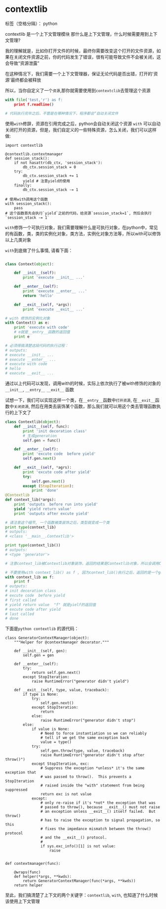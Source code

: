 # contextlib

标签（空格分隔）： python

contextlib 是一个上下文管理模块
那什么是上下文管理，什么时候需要用到上下文管理?

我的理解就是，比如你打开文件的时候，最终你需要改变这个打开的文件资源，如果在关闭文件资源之前，你的代码发生了错误，很有可能导致文件不会被关闭，这会导致“资源泄露”

在这种情况下，我们需要一个上下文管理器，保证无论代码是否出错，打开的'资源'最终都会被释放

所以，当你自定义了一个`资源`,那你就需要使用到`contextclib`去管理这个资源



```python
with file('test,'r') as f:
    print f.readline()

# 代码执行完毕之后，不管是在哪种情况下，程序都会“自动关闭文件
```

使用`with`修辞，资源在引用完成之后，python会自动关闭这个资源
`with` 可以自动关闭打开的资源，但是，我们自定义的一些特殊资源，怎么关闭，我们可以这样做:
```
import contextlib

@contextlib.contextmanager
def session_stack():
    if not hasattr(db_ctx, 'session_stack'):
        db_ctx.session_stack = 0
    try:
        db_ctx.session_stack += 1
        yield # 注意yield的使用
    finally:
        db_ctx.session_stack -= 1

# 使用with调用这个函数
with session_stack():
    pass
# 这个函数首先会执行`yield`之前的代码，给资源`session_stack=1`, 然后会执行`session_stack -= 1`

```
`with`修饰一个可执行对象，我们需要理解什么是可执行对象，在python中，常见的有函数，类，类的实例化对象，类方法，实例化对象方法等，所以with可以修饰以上几类对象

`with`到底做了什么事情, 请看下面：

```python

class Context(object):

    def __init__(self):
        print 'execute __init__ ...'

    def __enter__(self):
        print 'execute __enter__ ...'
        return 'hello'

    def __exit__(self, *args):
        print 'execute __exit__ ...'

# with 修饰的实例化对象
with Context() as e:
    print 'execute with code'
    # e就是__entry__函数的返回值
    print e

# 必须得搞清楚这段代码的执行过程：
# outputs:
# execute __init__ ...
# execute __enter__ ...
# execute with code
# hello
# execute __exit__ ...
```
通过以上代码可以发现，调用with的时候，实际上依次执行了被with修饰的对象的`__init__`, `__entry__` `__exit__`  函数

试想一下，我们可以实现这样一个类，在`__entry__`函数中`打开资源`, 在`__exit__`函数中`关闭资源`, 然后在用类去装饰某个函数，那么我们就可以用这个类去管理函数执行的上下文了

```python
class Contextlib(object):
    def __init__(self, func):
        print 'init decoration class'
        # 生成generation
        self.gen = func()

    def __enter__(self):
        print 'excute code  before yield'
        self.gen.next()

    def __exit__(self, *agrs):
        print 'excute code after yield'
        try:
            self.gen.next()
        except (StopIteration):
            print 'done'
@Contextlib
def context_lib(*args):
    print 'outputs  before run into yield'
    yield 'yield return value'
    print 'outputs after excute yield'

# 请注意这个细节, 一个函数被类装饰之后，类型就变成一个类
print type(context_lib)
# outputs:
# <class '__main__.Contextlib'>

print type(context_lib())
# outputs:
# <type 'generator'>

# 注意context_lib被Contextlib对象装饰，返回的结果是Contextlib对象，所以会调用Contextlib的__entry__方法

# 不要使用with context_lib() as f , 因为context_lib()执行之后，返回的是一个generator,generator可没有__entry__方法，因而会报错
with context_lib as f:
    print f
# outputs:
# init decoration class
# excute code  before yield
# first called
# yield return value  "f" 就是yielf的返回值
# excute code after yield
# last called
# done

```
下面是`python contextlib` 的源代码：
```
class GeneratorContextManager(object):
    """Helper for @contextmanager decorator."""

    def __init__(self, gen):
        self.gen = gen

    def __enter__(self):
        try:
            return self.gen.next()
        except StopIteration:
            raise RuntimeError("generator didn't yield")

    def __exit__(self, type, value, traceback):
        if type is None:
            try:
                self.gen.next()
            except StopIteration:
                return
            else:
                raise RuntimeError("generator didn't stop")
        else:
            if value is None:
                # Need to force instantiation so we can reliably
                # tell if we get the same exception back
                value = type()
            try:
                self.gen.throw(type, value, traceback)
                raise RuntimeError("generator didn't stop after throw()")
            except StopIteration, exc:
                # Suppress the exception *unless* it's the same exception that
                # was passed to throw().  This prevents a StopIteration
                # raised inside the "with" statement from being suppressed
                return exc is not value
            except:
                # only re-raise if it's *not* the exception that was
                # passed to throw(), because __exit__() must not raise
                # an exception unless __exit__() itself failed.  But throw()
                # has to raise the exception to signal propagation, so this
                # fixes the impedance mismatch between the throw() protocol
                # and the __exit__() protocol.
                #
                if sys.exc_info()[1] is not value:
                    raise


def contextmanager(func):

    @wraps(func)
    def helper(*args, **kwds):
        return GeneratorContextManager(func(*args, **kwds))
    return helper
```
至此，我们搞清楚了上下文的两个关键字：`contextlib`, `with`, 也知道了什么时候该使用上下文管理

